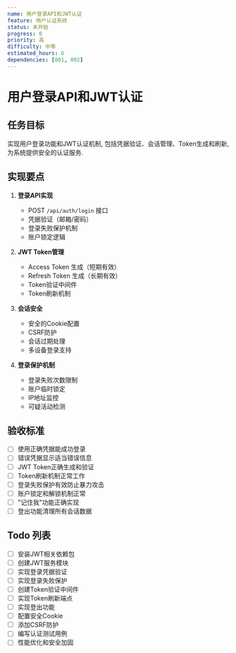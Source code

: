 ```yaml
---
name: 用户登录API和JWT认证
feature: 用户认证系统
status: 未开始
progress: 0
priority: 高
difficulty: 中等
estimated_hours: 6
dependencies: [001, 002]
---
```


# 用户登录API和JWT认证

## 任务目标

实现用户登录功能和JWT认证机制, 包括凭据验证、会话管理、Token生成和刷新, 为系统提供安全的认证服务.

## 实现要点

1. **登录API实现**
   - POST `/api/auth/login` 接口
   - 凭据验证（邮箱/密码）
   - 登录失败保护机制
   - 账户锁定逻辑

2. **JWT Token管理**
   - Access Token 生成（短期有效）
   - Refresh Token 生成（长期有效）
   - Token验证中间件
   - Token刷新机制

3. **会话安全**
   - 安全的Cookie配置
   - CSRF防护
   - 会话过期处理
   - 多设备登录支持

4. **登录保护机制**
   - 登录失败次数限制
   - 账户临时锁定
   - IP地址监控
   - 可疑活动检测

## 验收标准

- [ ] 使用正确凭据能成功登录
- [ ] 错误凭据显示适当错误信息
- [ ] JWT Token正确生成和验证
- [ ] Token刷新机制正常工作
- [ ] 登录失败保护有效防止暴力攻击
- [ ] 账户锁定和解锁机制正常
- [ ] "记住我"功能正确实现
- [ ] 登出功能清理所有会话数据

## Todo 列表

- [ ] 安装JWT相关依赖包
- [ ] 创建JWT服务模块
- [ ] 实现登录凭据验证
- [ ] 实现登录失败保护
- [ ] 创建Token验证中间件
- [ ] 实现Token刷新端点
- [ ] 实现登出功能
- [ ] 配置安全Cookie
- [ ] 添加CSRF防护
- [ ] 编写认证测试用例
- [ ] 性能优化和安全加固
